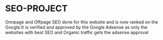 # SEO-PROJECT
Onnpage and Offpage SEO done for this website and is now ranked on the Google.It is verified and approved by the Google Adsense as only the websites with best SEO and Organic traffic gets the adsense approval 
